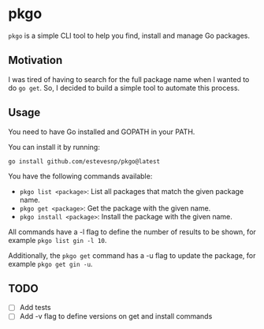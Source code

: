 # pkgo

`pkgo` is a simple CLI tool to help you find, install and manage Go packages.

## Motivation

I was tired of having to search for the full package name when I wanted to do `go get`.
So, I decided to build a simple tool to automate this process.

## Usage

You need to have Go installed and GOPATH in your PATH.

You can install it by running:

`go install github.com/estevesnp/pkgo@latest`

You have the following commands available:

- `pkgo list <package>`: List all packages that match the given package name.
- `pkgo get <package>`: Get the package with the given name.
- `pkgo install <package>`: Install the package with the given name.

All commands have a -l flag to define the number of results to be shown, for example `pkgo list gin -l 10`.

Additionally, the `pkgo get` command has a -u flag to update the package, for example `pkgo get gin -u`.

## TODO

- [ ] Add tests
- [ ] Add -v flag to define versions on get and install commands
